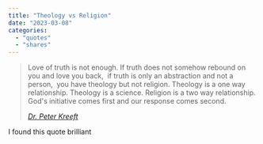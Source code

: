 ```yaml
---
title: "Theology vs Religion"
date: "2023-03-08"
categories:
  - "quotes"
  - "shares"
---
```


> Love of truth is not enough.
> If truth does not somehow rebound on you and love you back, 
> if truth is only an abstraction and not a person, 
> you have theology but not religion.
> Theology is a one way relationship. Theology is a science.
> Religion is a two way relationship.
> God's initiative comes first and our response comes second. 
>
> <cite> [Dr. Peter Kreeft](https://www.youtube.com/watch?v=eKa8X5vjtjc&t=1050s) </cite>

I found this quote brilliant

